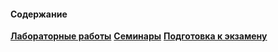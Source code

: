 #### Содержание

[**Лабораторные работы**](https://github.com/unaun0/bmstu-os/tree/main/semester-01/lab)
[**Семинары**](https://github.com/unaun0/bmstu-os/tree/main/semester-01/sem)
[**Подготовка к экзамену**](https://github.com/unaun0/bmstu-os/tree/main/semester-01/exam)
